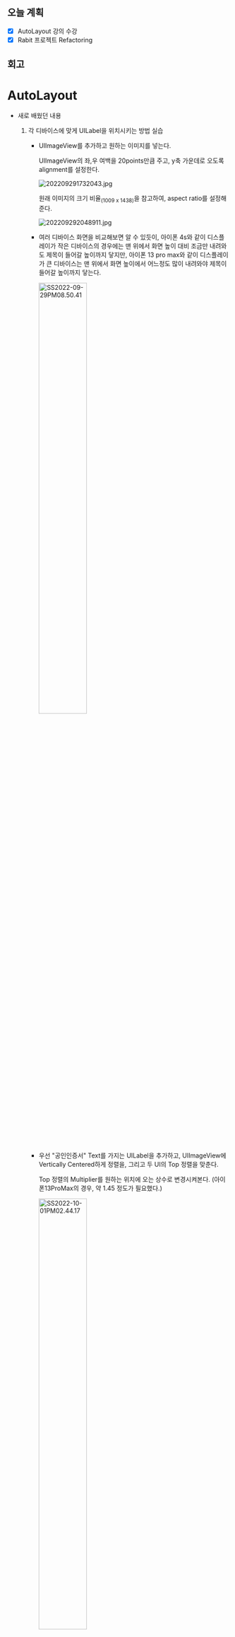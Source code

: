 ## 오늘 계획

- [x] AutoLayout 강의 수강
- [x] Rabit 프로젝트 Refactoring

## 회고

> 

# AutoLayout

- 새로 배웠던 내용

	1. 각 디바이스에 맞게 UILabel을 위치시키는 방법 실습

		- UIImageView를 추가하고 원하는 이미지를 넣는다.

			UIImageView의 좌,우 여백을 20points만큼 주고, y축 가운데로 오도록 alignment를 설정한다.

			![202209291732043.jpg](https://raw.githubusercontent.com/Hansolkkim/Image-Upload/forUpload/img/202209301542361.jpg)

			원래 이미지의 크기 비율<sub>(1009 x 1438)</sub>을 참고하여, aspect ratio를 설정해준다.

			![202209292048911.jpg](https://raw.githubusercontent.com/Hansolkkim/Image-Upload/forUpload/img/202209301542652.jpg)

		- 여러 디바이스 화면을 비교해보면 알 수 있듯이, 아이폰 4s와 같이 디스플레이가 작은 디바이스의 경우에는 맨 위에서 화면 높이 대비 조금만 내려와도 제목이 들어갈 높이까지 닿지만, 아이폰 13 pro max와 같이 디스플레이가 큰 디바이스는 맨 위에서 화면 높이에서 어느정도 많이 내려와야 제목이 들어갈 높이까지 닿는다.

			<img src="https://raw.githubusercontent.com/Hansolkkim/Image-Upload/forUpload/img/202209301539152.jpg" alt="SS2022-09-29PM08.50.41" width="50%;" />

		- 우선 "공인인증서" Text를 가지는 UILabel을 추가하고, UIImageView에 Vertically Centered하게 정렬을, 그리고 두 UI의 Top 정렬을 맞춘다.

			Top 정렬의 Multiplier를 원하는 위치에 오는 상수로 변경시켜본다. (아이폰13ProMax의 경우, 약 1.45 정도가 필요했다.)

			<img src="https://raw.githubusercontent.com/Hansolkkim/Image-Upload/forUpload/img/202210011444893.jpg" alt="SS2022-10-01PM02.44.17" width="50%;" />

			하지만 앞서 맞춘 그대로 다른 디바이스로 변경시켜본다면 원하는 위치에 UILabel이 와있지 않음을 확인할 수 있다.

			<img src="https://raw.githubusercontent.com/Hansolkkim/Image-Upload/forUpload/img/202210011449047.jpg" alt="SS2022-10-01PM02.49.09" width="50%;" />

		- 그 이유는, 두 UI가 포함되어있는 <u>SuperView의 비율에 맞게</u> Constraints가 적용되기 때문이다. 현재 화면에서의 SuperView는 <u>디바이스를 꽉 채우는 View</u>이기 때문에 결국은 디바이스의 크기에 맞게 Constraints가 정해진다고 할 수 있다.

		- 따라서 그 해결책은, <u>두 UI의 SuperView를</u> 내 입맛대로 변경이 가능한 <u>새로운 View로 설정해주는 것</u>이다. Embed in 기능을 이용해 두 UI를 UIView에 넣어주자.

			기존에 ImageView에 걸려있던 Constraints를 모두 제거하고, 새로운 SuperView에 앞서 지운 Constraints를 설정해준다. 그리고 ImageView는 SuperView에 꽉 차도록 해준다.

			<img src="https://raw.githubusercontent.com/Hansolkkim/Image-Upload/forUpload/img/202210011501004.jpg" alt="SS2022-10-01PM03.01.19" width="50%;" />

			그리고, UILabel의 정렬을 Top에만 하는게 아니라, Top, Bottom 그리고 Horizontally Centered하게 정렬해준다.

			Bottom정렬의 Multiplier를 원하는 위치에 오도록하는 상수로 설정해준다. (약 0.37로 잡았다.)

			이렇게 할 경우 디바이스를 바꾸더라도 UILabel이 원하는 위치에 와있음을 확인할 수 있다.

			| 아이폰13ProMax                                               | 아이폰4s                                                     |
			| ------------------------------------------------------------ | ------------------------------------------------------------ |
			| ![SS2022-10-01PM03.07.27](https://raw.githubusercontent.com/Hansolkkim/Image-Upload/forUpload/img/202210011507553.jpg) | ![SS2022-10-01PM03.07.39](https://raw.githubusercontent.com/Hansolkkim/Image-Upload/forUpload/img/202210011507814.jpg) |

			이제 비율적으로 위치는 잘 적용이 되었으므로, Text의 FontSize를 맞추기 위한 작업이 필요하다.

		- Font Size 자동 적용에 관해서는 **Autoshrink** 프로퍼티를 사용한다.

			먼저, 가장 큰 디바이스에서 적절한 Font Size를 찾아 설정한다. Autoshrink를 설정하면 Font Size가 작아질 수는 있지만 커지지는 않기 때문이다. (아이폰13ProMax에 맞추어보면 약 27points 정도를 갖도록 했다.)

		- Autoshink 설정으로 인해 Font Size가 작아지는 경우는 언제일까? 바로 해당 Font Size로 Text를 나타내기에 UILabel의 Size가 부족할 경우이다. 따라서 디바이스 상황에 맞게 UILabel의 size가 줄어들어야 한다.

			이를 위해, UILabel의 Width를 UIImageView 대비 Proportional Width를 가지도록 설정한다. 그리고 Font Alignment는 Center로 설정해준다. (크기 비율을 약 0.3정도로 하니 어느정도 맞았다.)

			| 아이폰13ProMax                                               | 아이폰4s                                                     |
			| ------------------------------------------------------------ | ------------------------------------------------------------ |
			| <img src="https://raw.githubusercontent.com/Hansolkkim/Image-Upload/forUpload/img/202210011517896.jpg" alt="SS2022-10-01PM03.17.08" width="80%;" /> | <img src="https://raw.githubusercontent.com/Hansolkkim/Image-Upload/forUpload/img/202210011517966.jpg" alt="SS2022-10-01PM03.17.21" width="80%;" /> |

		- 이 방법으로 필요한 모든 UILabel에 동일한 작업을 해주면 아래와 같이 디바이스 크기에 관계없이 같은 위치에 UILabel들이 위치하도록 설정할 수 있다.

			| 아이폰13ProMax                                               | 아이폰4s                                                     |
			| ------------------------------------------------------------ | ------------------------------------------------------------ |
			| ![SS2022-10-01PM03.30.06](https://raw.githubusercontent.com/Hansolkkim/Image-Upload/forUpload/img/202210011530839.jpg) | ![SS2022-10-01PM03.30.23](https://raw.githubusercontent.com/Hansolkkim/Image-Upload/forUpload/img/202210011530214.jpg) |

			

		

-  학습 키워드

	`AutoLayout`, `Alignment`

- 참고 자료

	[[Inflearn-iOS AutoLayout 완벽 가이드]](https://www.inflearn.com/course/autolayout)



